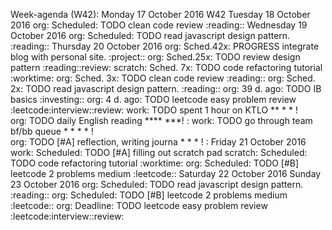Week-agenda (W42):
Monday     17 October 2016 W42
Tuesday    18 October 2016
  org:        Scheduled:  TODO clean code review                      :reading::
Wednesday  19 October 2016
  org:        Scheduled:  TODO read javascript design pattern.        :reading::
Thursday   20 October 2016
  org:        Sched.42x:  PROGRESS integrate blog with personal site. :project::
  org:        Sched.25x:  TODO review design pattern           :reading::review:
  scratch:    Sched. 7x:  TODO code refactoring tutorial              :worktime:
  org:        Sched. 3x:  TODO clean code review                      :reading::
  org:        Sched. 2x:  TODO read javascript design pattern.        :reading::
  org:        39 d. ago:  TODO IB basics                            :investing::
  org:         4 d. ago:  TODO leetcode easy problem review :leetcode:interview::review:
  work:       TODO spent 1 hour on KTLO               ** *   *         !       
  org:        TODO daily English reading                     ****   ***!       :
  work:       TODO go through team bf/bb queue        *  *   *      *  !       
  org:        TODO [#A] reflection, writing journa        *    *    *  !       :
Friday     21 October 2016
  work:       Scheduled:  TODO [#A] filling out scratch pad
  scratch:    Scheduled:  TODO code refactoring tutorial              :worktime:
  org:        Scheduled:  TODO [#B] leetcode 2 problems medium       :leetcode::
Saturday   22 October 2016
Sunday     23 October 2016
  org:        Scheduled:  TODO read javascript design pattern.        :reading::
  org:        Scheduled:  TODO [#B] leetcode 2 problems medium       :leetcode::
  org:        Deadline:   TODO leetcode easy problem review :leetcode:interview::review:

